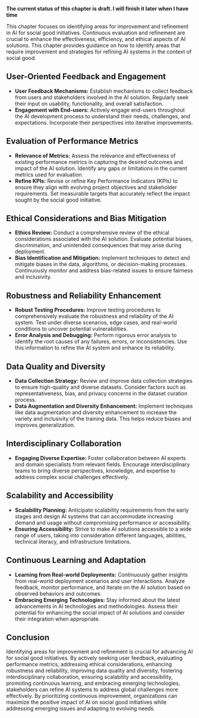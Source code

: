 **The current status of this chapter is draft. I will finish it later when I have time**

This chapter focuses on identifying areas for improvement and refinement in AI for social good initiatives. Continuous evaluation and refinement are crucial to enhance the effectiveness, efficiency, and ethical aspects of AI solutions. This chapter provides guidance on how to identify areas that require improvement and strategies for refining AI systems in the context of social good.

User-Oriented Feedback and Engagement
-------------------------------------

* **User Feedback Mechanisms:** Establish mechanisms to collect feedback from users and stakeholders involved in the AI solution. Regularly seek their input on usability, functionality, and overall satisfaction.
* **Engagement with End-users:** Actively engage end-users throughout the AI development process to understand their needs, challenges, and expectations. Incorporate their perspectives into iterative improvements.

Evaluation of Performance Metrics
---------------------------------

* **Relevance of Metrics:** Assess the relevance and effectiveness of existing performance metrics in capturing the desired outcomes and impact of the AI solution. Identify any gaps or limitations in the current metrics used for evaluation.
* **Refine KPIs:** Revise or refine Key Performance Indicators (KPIs) to ensure they align with evolving project objectives and stakeholder requirements. Set measurable targets that accurately reflect the impact sought by the social good initiative.

Ethical Considerations and Bias Mitigation
------------------------------------------

* **Ethics Review:** Conduct a comprehensive review of the ethical considerations associated with the AI solution. Evaluate potential biases, discrimination, and unintended consequences that may arise during deployment.
* **Bias Identification and Mitigation:** Implement techniques to detect and mitigate biases in the data, algorithms, or decision-making processes. Continuously monitor and address bias-related issues to ensure fairness and inclusivity.

Robustness and Reliability Enhancement
--------------------------------------

* **Robust Testing Procedures:** Improve testing procedures to comprehensively evaluate the robustness and reliability of the AI system. Test under diverse scenarios, edge cases, and real-world conditions to uncover potential vulnerabilities.
* **Error Analysis and Debugging:** Perform rigorous error analysis to identify the root causes of any failures, errors, or inconsistencies. Use this information to refine the AI system and enhance its reliability.

Data Quality and Diversity
--------------------------

* **Data Collection Strategy:** Review and improve data collection strategies to ensure high-quality and diverse datasets. Consider factors such as representativeness, bias, and privacy concerns in the dataset curation process.
* **Data Augmentation and Diversity Enhancement:** Implement techniques like data augmentation and diversity enhancement to increase the variety and inclusivity of the training data. This helps reduce biases and improves generalization.

Interdisciplinary Collaboration
-------------------------------

* **Engaging Diverse Expertise:** Foster collaboration between AI experts and domain specialists from relevant fields. Encourage interdisciplinary teams to bring diverse perspectives, knowledge, and expertise to address complex social challenges effectively.

Scalability and Accessibility
-----------------------------

* **Scalability Planning:** Anticipate scalability requirements from the early stages and design AI systems that can accommodate increasing demand and usage without compromising performance or accessibility.
* **Ensuring Accessibility:** Strive to make AI solutions accessible to a wide range of users, taking into consideration different languages, abilities, technical literacy, and infrastructure limitations.

Continuous Learning and Adaptation
----------------------------------

* **Learning from Real-world Deployments:** Continuously gather insights from real-world deployment scenarios and user interactions. Analyze feedback, monitor performance, and iterate on the AI solution based on observed behaviors and outcomes.
* **Embracing Emerging Technologies:** Stay informed about the latest advancements in AI technologies and methodologies. Assess their potential for enhancing the social impact of AI solutions and consider their integration when appropriate.

Conclusion
----------

Identifying areas for improvement and refinement is crucial for advancing AI for social good initiatives. By actively seeking user feedback, evaluating performance metrics, addressing ethical considerations, enhancing robustness and reliability, improving data quality and diversity, fostering interdisciplinary collaboration, ensuring scalability and accessibility, promoting continuous learning, and embracing emerging technologies, stakeholders can refine AI systems to address global challenges more effectively. By prioritizing continuous improvement, organizations can maximize the positive impact of AI on social good initiatives while addressing emerging issues and adapting to evolving needs.
